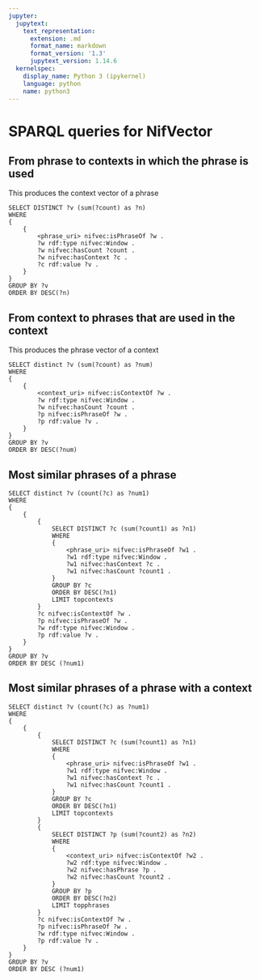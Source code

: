 ```yaml
---
jupyter:
  jupytext:
    text_representation:
      extension: .md
      format_name: markdown
      format_version: '1.3'
      jupytext_version: 1.14.6
  kernelspec:
    display_name: Python 3 (ipykernel)
    language: python
    name: python3
---
```



# SPARQL queries for NifVector


## From phrase to contexts in which the phrase is used


This produces the context vector of a phrase

```console
SELECT DISTINCT ?v (sum(?count) as ?n)
WHERE
{
    {
        <phrase_uri> nifvec:isPhraseOf ?w .
        ?w rdf:type nifvec:Window .
        ?w nifvec:hasCount ?count .
        ?w nifvec:hasContext ?c .
        ?c rdf:value ?v .
    }
}
GROUP BY ?v
ORDER BY DESC(?n)
```


## From context to phrases that are used in the context


This produces the phrase vector of a context

```console
SELECT distinct ?v (sum(?count) as ?num)
WHERE
{
    {
        <context_uri> nifvec:isContextOf ?w .
        ?w rdf:type nifvec:Window .
        ?w nifvec:hasCount ?count .
        ?p nifvec:isPhraseOf ?w .
        ?p rdf:value ?v .
    }
}
GROUP BY ?v
ORDER BY DESC(?num)
```

## Most similar phrases of a phrase


```console
SELECT distinct ?v (count(?c) as ?num1)
WHERE
{
    {
        {
            SELECT DISTINCT ?c (sum(?count1) as ?n1) 
            WHERE
            {
                <phrase_uri> nifvec:isPhraseOf ?w1 .
                ?w1 rdf:type nifvec:Window .
                ?w1 nifvec:hasContext ?c .
                ?w1 nifvec:hasCount ?count1 .
            }
            GROUP BY ?c
            ORDER BY DESC(?n1)
            LIMIT topcontexts
        }
        ?c nifvec:isContextOf ?w .
        ?p nifvec:isPhraseOf ?w .
        ?w rdf:type nifvec:Window .
        ?p rdf:value ?v .
    }
}
GROUP BY ?v
ORDER BY DESC (?num1)
```

## Most similar phrases of a phrase with a context


```console
SELECT distinct ?v (count(?c) as ?num1)
WHERE
{
    {
        {
            SELECT DISTINCT ?c (sum(?count1) as ?n1) 
            WHERE
            {
                <phrase_uri> nifvec:isPhraseOf ?w1 .
                ?w1 rdf:type nifvec:Window .
                ?w1 nifvec:hasContext ?c .
                ?w1 nifvec:hasCount ?count1 .
            }
            GROUP BY ?c
            ORDER BY DESC(?n1)
            LIMIT topcontexts
        }
        {
            SELECT DISTINCT ?p (sum(?count2) as ?n2)
            WHERE
            {
                <context_uri> nifvec:isContextOf ?w2 .
                ?w2 rdf:type nifvec:Window .
                ?w2 nifvec:hasPhrase ?p .
                ?w2 nifvec:hasCount ?count2 .
            }
            GROUP BY ?p
            ORDER BY DESC(?n2)
            LIMIT topphrases
        }
        ?c nifvec:isContextOf ?w .
        ?p nifvec:isPhraseOf ?w .
        ?w rdf:type nifvec:Window .
        ?p rdf:value ?v .
    }
}
GROUP BY ?v
ORDER BY DESC (?num1)
```


